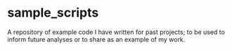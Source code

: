 # sample_scripts
A repository of example code I have written for past projects; to be used to inform future analyses or to share as an example of my work. 
